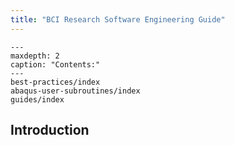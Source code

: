 ```yaml
---
title: "BCI Research Software Engineering Guide"
---
```



```{toctree}
---
maxdepth: 2
caption: "Contents:"
---
best-practices/index
abaqus-user-subroutines/index
guides/index
```


## Introduction